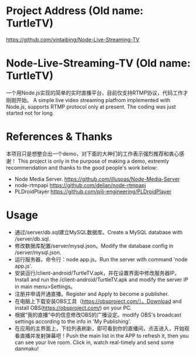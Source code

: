 ﻿# Project Address (Old name: TurtleTV)
https://github.com/yintaibing/Node-Live-Streaming-TV

# Node-Live-Streaming-TV (Old name: TurtleTV)
一个用Node.js实现的简单的实时直播平台，目前仅支持RTMP协议，代码工作才刚刚开始。
A simple live video streaming platfrom implemented with Node.js, supports RTMP protocol only at present. The coding was just started not for long.

# References & Thanks
本项目只是想整合出一个demo，对下面的大神们的工作表示强烈推荐和衷心感谢！
This project is only in the purpose of making a demo, extremly recommendation and thanks to the good people's work below:
- Node Media Server.
  https://github.com/illuspas/Node-Media-Server
- node-rtmpapi
  https://github.com/delian/node-rtmpapi
- PLDroidPlayer
  https://github.com/pili-engineering/PLDroidPlayer

# Usage
- 通过/server/db.sql建立MySQL数据库。Create a MySQL database with /server/db.sql.
- 修改数据库配置/server/mysql.json。Modify the database config in /server/mysql.json.
- 运行服务器，命令行：node app.js。Run the server with command 'node app.js'.
- 安装运行/client-android/TurtleTV.apk，并在设置界面中修改服务器IP。Install and run the /client-android/TurtleTV.apk and modify the server IP in main menu>Settings。
- 注册并申请开通直播。Register and Apply to become a publisher.
- 在电脑上下载安装OBS工具（https://obsproject.com/）。Download and install OBS(https://obsproject.com/) on your PC.
- 根据“我的直播”中的信息修改OBS的广播设定。modify OBS's broadcast settings according to the info in 'My Publishing'.
- 在应用的主界面上，下拉列表刷新，即可看到你的直播间，点击进入，开始观看直播并发射弹幕吧！Push the main list in the APP to refresh it, then you can see your live room. Click in, watch real-timely and send some danmaku!